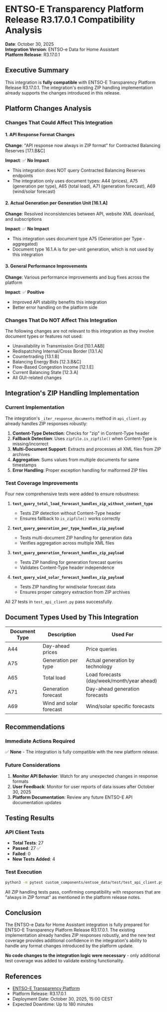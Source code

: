 # ENTSO-E Transparency Platform Release R3.17.0.1 Compatibility Analysis

**Date**: October 30, 2025  
**Integration Version**: ENTSO-e Data for Home Assistant  
**Platform Release**: R3.17.0.1

## Executive Summary

This integration is **fully compatible** with ENTSO-E Transparency Platform Release R3.17.0.1. The integration's existing ZIP handling implementation already supports the changes introduced in this release.

## Platform Changes Analysis

### Changes That Could Affect This Integration

#### 1. API Response Format Changes
**Change**: "API response now always in ZIP format" for Contracted Balancing Reserves [17.1.B&C]

**Impact**: ✅ **No Impact**
- This integration does NOT query Contracted Balancing Reserves endpoints
- The integration only uses document types: A44 (prices), A75 (generation per type), A65 (total load), A71 (generation forecast), A69 (wind/solar forecast)

#### 2. Actual Generation per Generation Unit [16.1.A]
**Change**: Resolved inconsistencies between API, website XML download, and subscriptions

**Impact**: ✅ **No Impact**
- This integration uses document type A75 (Generation per Type - aggregated)
- Document type 16.1.A is for per-unit generation, which is not used by this integration

#### 3. General Performance Improvements
**Change**: Various performance improvements and bug fixes across the platform

**Impact**: ✅ **Positive**
- Improved API stability benefits this integration
- Better error handling on the platform side

### Changes That Do NOT Affect This Integration

The following changes are not relevant to this integration as they involve document types or features not used:
- Unavailability in Transmission Grid [10.1.A&B]
- Redispatching Internal/Cross Border [13.1.A]
- Countertrading [13.1.B]
- Balancing Energy Bids [12.3.B&C]
- Flow-Based Congestion Income [12.1.E]
- Current Balancing State [12.3.A]
- All GUI-related changes

## Integration's ZIP Handling Implementation

### Current Implementation
The integration's `_iter_response_documents` method in `api_client.py` already handles ZIP responses robustly:

1. **Content-Type Detection**: Checks for "zip" in Content-Type header
2. **Fallback Detection**: Uses `zipfile.is_zipfile()` when Content-Type is missing/incorrect
3. **Multi-Document Support**: Extracts and processes all XML files from ZIP archives
4. **Aggregation**: Sums values from multiple documents for same timestamps
5. **Error Handling**: Proper exception handling for malformed ZIP files

### Test Coverage Improvements

Four new comprehensive tests were added to ensure robustness:

1. **`test_query_total_load_forecast_handles_zip_without_content_type`**
   - Tests ZIP detection without Content-Type header
   - Ensures fallback to `is_zipfile()` works correctly

2. **`test_query_generation_per_type_handles_zip_payload`**
   - Tests multi-document ZIP handling for generation data
   - Verifies aggregation across multiple XML files

3. **`test_query_generation_forecast_handles_zip_payload`**
   - Tests ZIP handling for generation forecast queries
   - Validates Content-Type header independence

4. **`test_query_wind_solar_forecast_handles_zip_payload`**
   - Tests ZIP handling for wind/solar forecast data
   - Ensures proper category extraction from ZIP archives

All 27 tests in `test_api_client.py` pass successfully.

## Document Types Used by This Integration

| Document Type | Description | Used For |
|--------------|-------------|----------|
| A44 | Day-ahead prices | Price queries |
| A75 | Generation per type | Actual generation by technology |
| A65 | Total load | Load forecasts (day/week/month/year ahead) |
| A71 | Generation forecast | Day-ahead generation forecasts |
| A69 | Wind and solar forecast | Wind/solar specific forecasts |

## Recommendations

### Immediate Actions Required
✅ **None** - The integration is fully compatible with the new platform release.

### Future Considerations

1. **Monitor API Behavior**: Watch for any unexpected changes in response formats
2. **User Feedback**: Monitor for user reports of data issues after October 30, 2025
3. **Platform Documentation**: Review any future ENTSO-E API documentation updates

## Testing Results

### API Client Tests
- **Total Tests**: 27
- **Passed**: 27 ✅
- **Failed**: 0
- **New Tests Added**: 4

### Test Execution
```bash
python3 -m pytest custom_components/entsoe_data/test/test_api_client.py -v
```

All ZIP handling tests pass, confirming compatibility with responses that are "always in ZIP format" as mentioned in the platform release notes.

## Conclusion

The ENTSO-e Data for Home Assistant integration is fully prepared for ENTSO-E Transparency Platform Release R3.17.0.1. The existing implementation already handles ZIP responses robustly, and the new test coverage provides additional confidence in the integration's ability to handle any format changes introduced by the platform update.

**No code changes to the integration logic were necessary** - only additional test coverage was added to validate existing functionality.

## References

- [ENTSO-E Transparency Platform](https://transparency.entsoe.eu/)
- Platform Release: R3.17.0.1
- Deployment Date: October 30, 2025, 15:00 CEST
- Expected Downtime: Up to 180 minutes
